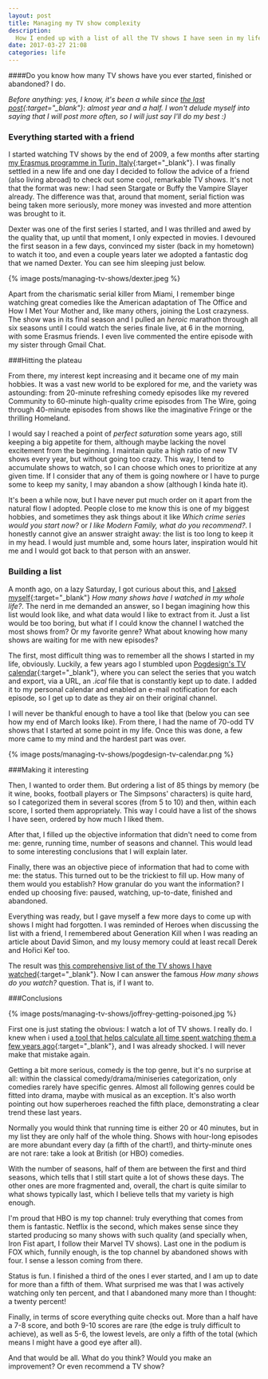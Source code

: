 ```yaml
---
layout: post
title: Managing my TV show complexity
description:
  How I ended up with a list of all the TV shows I have seen in my life
date: 2017-03-27 21:08
categories: life
---
```


####Do you know how many TV shows have you ever started, finished or abandoned? I do.

*Before anything: yes, I know, it's been a while since [the last post](/mounting-a-time-capsule-in-unix){:target="_blank"}:
almost year and a half. I won't delude myself into saying that I will post more often, so I will just say I'll do my best :)*

### Everything started with a friend
I started watching TV shows by the end of 2009, a few months after starting [my Erasmus programme in Turin, Italy](/hello-part-one){:target="_blank"}. I was finally settled in a new life and one day I decided to follow the advice of a friend (also living abroad) to check out some cool, remarkable TV shows. It's not that the format was new: I had seen Stargate or Buffy the Vampire Slayer already. The difference was that, around that moment, serial fiction was being taken more seriously, more money was invested and more attention was brought to it.

Dexter was one of the first series I started, and I was thrilled and awed by the quality that, up until that moment, I only expected in movies. I devoured the first season in a few days, convinced my sister (back in my hometown) to watch it too, and even a couple years later we adopted a fantastic dog that we named Dexter. You can see him sleeping just below.

{% image posts/managing-tv-shows/dexter.jpeg %}

Apart from the charismatic serial killer from Miami, I remember binge watching great comedies like the American adaptation of The Office and How I Met Your Mother and, like many others, joining the Lost crazyness. The show was in its final season and I pulled an *heroic* marathon through all six seasons until I could watch the series finale live, at 6 in the morning, with some Erasmus friends. I even live commented the entire episode with my sister through Gmail Chat.

###Hitting the plateau

From there, my interest kept increasing and it became one of my main hobbies. It was a vast new world to be explored for me, and the variety was astounding: from 20-minute refreshing comedy episodes like my revered Community to 60-minute high-quality crime episodes from The Wire, going through 40-minute episodes from shows like the imaginative Fringe or the thrilling Homeland.

I would say I reached a point of *perfect saturation* some years ago, still keeping a big appetite for them, although maybe lacking the novel excitement from the beginning. I maintain quite a high ratio of new TV shows every year, but without going too crazy. This way, I tend to accumulate shows to watch, so I can choose which ones to prioritize at any given time. If I consider that any of them is going nowhere or I have to purge some to keep my sanity, I may abandon a show (although I kinda hate it).

It's been a while now, but I have never put much order on it apart from the natural flow I adopted. People close to me know this is one of my biggest hobbies, and sometimes they ask things about it like *Which crime series would you start now?* or *I like Modern Family, what do you recommend?*. I honestly cannot give an answer straight away: the list is too long to keep it in my head. I would just mumble and, some hours later, inspiration would hit me and I would got back to that person with an answer.

### Building a list
A month ago, on a lazy Saturday, I got curious about this, and [I aksed myself](http://www.imdb.com/title/tt3278596/quotes?item=qt2135000){:target="_blank"} *How many shows have I watched in my whole life?*. The nerd in me demanded an answer, so I began imagining how this list would look like, and what data would I like to extract from it. Just a list would be too boring, but what if I could know the channel I watched the most shows from? Or my favorite genre? What about knowing how many shows are waiting for me with new episodes?

The first, most difficult thing was to remember all the shows I started in my life, obviously. Luckily, a few years ago I stumbled upon [Pogdesign's TV calendar](http://www.pogdesign.co.uk/cat/){:target="_blank"}, where you can select the series that you watch and export, via a URL, an *.ical* file that is constantly kept up to date. I added it to my personal calendar and enabled an e-mail notification for each episode, so I get up to date as they air on their original channel.

I will never be thankful enough to have a tool like that (below you can see how my end of March looks like). From there, I had the name of 70-odd TV shows that I started at some point in my life. Once this was done, a few more came to my mind and the hardest part was over.

{% image posts/managing-tv-shows/pogdesign-tv-calendar.png %}

###Making it interesting

Then, I wanted to order them. But ordering a list of 85 things by memory (be it wine, books, football players or The Simpsons' characters) is quite hard, so I categorized them in several scores (from 5 to 10) and then, within each score, I sorted them appropriately. This way I could have a list of the shows I have seen, ordered by how much I liked them.

After that, I filled up the objective information that didn't need to come from me: genre, running time, number of seasons and channel. This would lead to some interesting conclusions that I will explain later.

Finally, there was an objective piece of information that had to come with me: the status. This turned out to be the trickiest to fill up. How many of them would you establish? How granular do you want the information? I ended up choosing five: paused, watching, up-to-date, finished and abandoned.

Everything was ready, but I gave myself a few more days to come up with shows I might had forgotten. I was reminded of Heroes when discussing the list with a friend, I remembered about Generation Kill when I was reading an article about David Simon, and my lousy memory could at least recall Derek and Hořici Keř too.

The result was [this comprehensive list of the TV shows I have watched](https://docs.google.com/spreadsheets/d/1yF3I8NiAFVtjvkrclsEsj96EsJTlZoOZ8v0IHWk2Acg/edit#gid=1799567903){:target="_blank"}. Now I can answer the famous *How many shows do you watch?* question. That is, if I want to.

###Conclusions

{% image posts/managing-tv-shows/joffrey-getting-poisoned.jpg %}

First one is just stating the obvious: I watch a lot of TV shows. I really do. I knew when i used [a tool that helps calculate all time spent watching them a few years ago](http://tiii.me/){:target="_blank"}, and I was already shocked. I will never make that mistake again.

Getting a bit more serious, comedy is the top genre, but it's no surprise at all: within the classical comedy/drama/miniseries categorization, only comedies rarely have specific genres. Almost all following genres could be fitted into drama, maybe with musical as an exception. It's also worth pointing out how superheroes reached the fifth place, demonstrating a clear trend these last years.

Normally you would think that running time is either 20 or 40 minutes, but in my list they are only half of the whole thing. Shows with hour-long episodes are more abundant every day (a fifth of the chart!), and thirty-minute ones are not rare: take a look at British (or HBO) comedies.

With the number of seasons, half of them are between the first and third seasons, which tells that I still start quite a lot of shows these days. The other ones are more fragmented and, overall, the chart is quite similar to what shows typically last, which I believe tells that my variety is high enough.

I'm proud that HBO is my top channel: truly everything that comes from them is fantastic. Netflix is the second, which makes sense since they started producing so many shows with such quality (and specially when, Iron Fist apart, I follow their Marvel TV shows). Last one in the podium is FOX which, funnily enough, is the top channel by abandoned shows with four. I sense a lesson coming from there.

Status is fun. I finished a third of the ones I ever started, and I am up to date for more than a fifth of them. What surprised me was that I was actively watching only ten percent, and that I abandoned many more than I thought: a twenty percent!

Finally, in terms of score everything quite checks out. More than a half have a 7-8 score, and both 9-10 scores are rare (the edge is truly difficult to achieve), as well as 5-6, the lowest levels, are only a fifth of the total (which means I might have a good eye after all).

And that would be all. What do you think? Would you make an improvement? Or even recommend a TV show?
